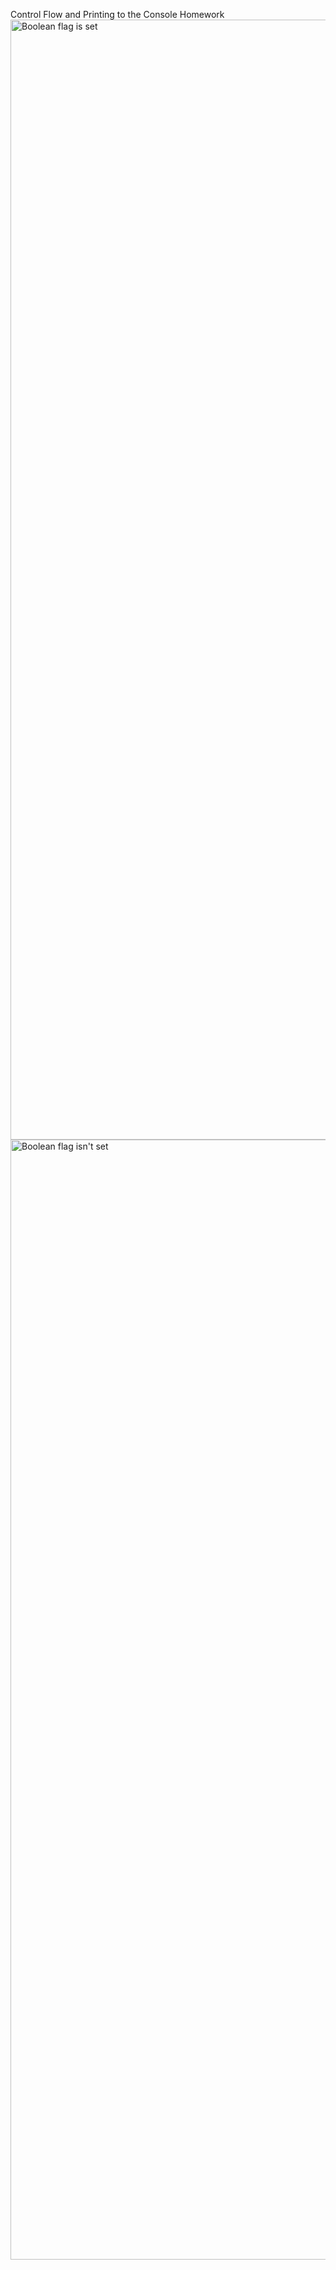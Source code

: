 Control Flow and Printing to the Console Homework
<img width="1792" alt="Boolean flag is set" src="https://github.com/user-attachments/assets/e86f5f63-0d2f-47d6-843a-19dec4411b3c">
<img width="1792" alt="Boolean flag isn't set" src="https://github.com/user-attachments/assets/b94f27e5-25ba-4fff-b956-31347630e208">
